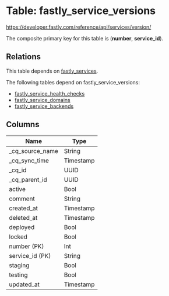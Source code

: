 # Table: fastly_service_versions

https://developer.fastly.com/reference/api/services/version/

The composite primary key for this table is (**number**, **service_id**).

## Relations

This table depends on [fastly_services](fastly_services.md).

The following tables depend on fastly_service_versions:
  - [fastly_service_health_checks](fastly_service_health_checks.md)
  - [fastly_service_domains](fastly_service_domains.md)
  - [fastly_service_backends](fastly_service_backends.md)

## Columns

| Name          | Type          |
| ------------- | ------------- |
|_cq_source_name|String|
|_cq_sync_time|Timestamp|
|_cq_id|UUID|
|_cq_parent_id|UUID|
|active|Bool|
|comment|String|
|created_at|Timestamp|
|deleted_at|Timestamp|
|deployed|Bool|
|locked|Bool|
|number (PK)|Int|
|service_id (PK)|String|
|staging|Bool|
|testing|Bool|
|updated_at|Timestamp|